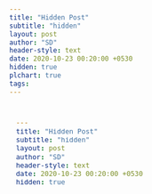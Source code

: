 ```yaml
---
title: "Hidden Post"
subtitle: "hidden"
layout: post
author: "SD"
header-style: text
date: 2020-10-23 00:20:00 +0530
hidden: true
plchart: true
tags:
---
```


<iframe 
  id="chart"
  src="#src"
  frameborder="0" 
  scrolling="no" 
  style="width: 100%">
</iframe>
